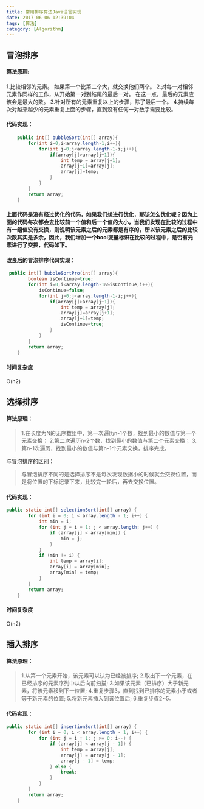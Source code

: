 ```yaml
---
title: 常用排序算法Java语言实现
date: 2017-06-06 12:39:04
tags: [算法]
category: [Algorithm]
---
```


## **冒泡排序**
#### 算法原理:
>
1.比较相邻的元素。 如果第一个比第二个大，就交换他们两个。
2.对每一对相邻元素作同样的工作，从开始第一对到结尾的最后一对。 在这一点，最后的元素应该会是最大的数。
3.针对所有的元素重复以上的步骤，除了最后一个。
4.持续每次对越来越少的元素重复上面的步骤，直到没有任何一对数字需要比较。
<!-- more -->
#### 代码实现：

```java
    public int[] bubbleSort(int[] array){
        for(int i=0;i<array.length-1;i++){
            for(int j=0;j<array.length-1-i;j++){
                if(array[j]>array[j+1]){
                    int temp = array[j+1];
                    array[j+1]=array[j];
                    array[j]=temp;
                }
            }
        }
        return array;
    }
```
#### 上面代码是没有经过优化的代码，如果我们想进行优化，那该怎么优化呢？因为上面的代码每次都会去比较前一个值和后一个值的大小，当我们发现在比较的过程中有一组值没有交换，则说明该元素之后的元素都是有序的，所以该元素之后的比较次数其实是多余，因此，我们增加一个bool变量标识在比较的过程中，是否有元素进行了交换，代码如下。
#### 改良后的冒泡排序代码实现：

```java
 public int[] bubbleSortPro(int[] array){
        boolean isContinue=true;
        for(int i=0;i<array.length-1&&isContinue;i++){
            isContinue=false;
            for(int j=0;j<array.length-1-i;j++){
                if(array[j]>array[j+1]){
                    int temp = array[j];
                    array[j]=array[j+1];
                    array[j+1]=temp;
                    isContinue=true;
                }
            }
        }
        return array;
    }
```
#### 时间复杂度
O(n2)

## **选择排序**
#### 算法原理：
>
> 1.在长度为N的无序数组中，第一次遍历n-1个数，找到最小的数值与第一个元素交换；
 2.第二次遍历n-2个数，找到最小的数值与第二个元素交换；
 3.第n-1次遍历，找到最小的数值与第n-1个元素交换，排序完成。

与冒泡排序的区别：
> 与冒泡排序不同的是选择排序不是每次发现数据小的时候就会交换位置，而是将位置的下标记录下来，比较完一轮后，再去交换位置。

#### 代码实现：

```java
public static int[] selectionSort(int[] array) {
        for (int i = 0; i < array.length - 1; i++) {
            int min = i;
            for (int j = i + 1; j < array.length; j++) {
                if (array[j] < array[min]) {
                    min = j;
                }
            }
            if (min != i) {
                int temp = array[i];
                array[i] = array[min];
                array[min] = temp;
            }
        }
        return array;
    }
```
#### 时间复杂度
O(n2)

## **插入排序**
#### 算法原理：
> 1.从第一个元素开始，该元素可以认为已经被排序;
   2.取出下一个元素，在已经排序的元素序列中从后向前扫描;
   3.如果该元素（已排序）大于新元素，将该元素移到下一位置;
   4.重复步骤3，直到找到已排序的元素小于或者等于新元素的位置;
   5.将新元素插入到该位置后;
   6.重复步骤2~5。

#### 代码实现：

```java
public static int[] insertionSort(int[] array) {
        for (int i = 0; i < array.length - 1; i++) {
            for (int j = i + 1; j >= 0; i--) {
                if (array[j] < array[j - 1]) {
                    int temp = array[j];
                    array[j] = array[j - 1];
                    array[j - 1] = temp;
                } else {
                    break;
                }
            }
        }
        return array;
    }

```
